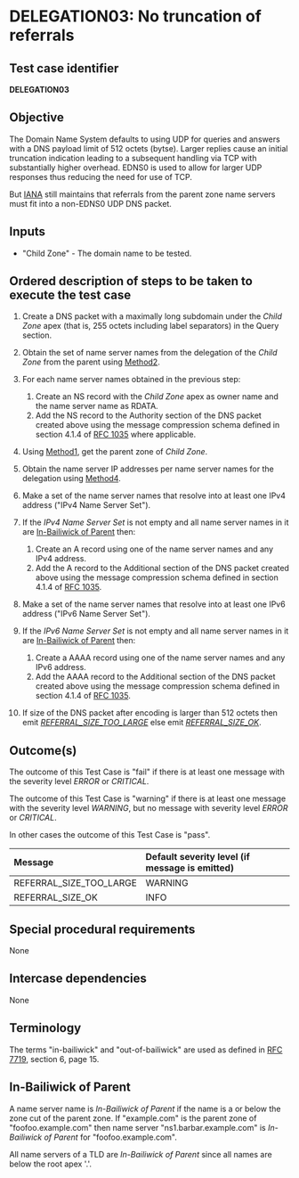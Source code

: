 # DELEGATION03: No truncation of referrals

## Test case identifier

**DELEGATION03**

## Objective

The Domain Name System defaults to using UDP for queries and answers with a
DNS payload limit of 512 octets (bytse). Larger replies cause an initial 
truncation indication leading to a subsequent handling via TCP with 
substantially higher overhead. EDNS0 is used to allow for larger UDP 
responses thus reducing the need for use of TCP.

But [IANA] still maintains that referrals from the parent zone name servers 
must fit into a non-EDNS0 UDP DNS packet.

## Inputs

* "Child Zone" - The domain name to be tested.

## Ordered description of steps to be taken to execute the test case

1. Create a DNS packet with a maximally long subdomain
   under the *Child Zone* apex (that is, 255 octets including label 
   separators) in the Query section.

2. Obtain the set of name server names from the delegation of 
   the *Child Zone* from the parent using [Method2].

3. For each name server names obtained in the previous step:
   1. Create an NS record with the *Child Zone* apex as owner name
      and the name server name as RDATA.
   2. Add the NS record to the Authority section of the DNS packet
      created above using the message compression schema defined
      in section 4.1.4 of [RFC 1035] where applicable.

4. Using [Method1], get the parent zone of *Child Zone*.

5. Obtain the name server IP addresses per name server names for
   the delegation using [Method4].

6. Make a set of the name server names that resolve into at least one
   IPv4 address ("IPv4 Name Server Set").

7. If the *IPv4 Name Server Set* is not empty and all name server 
   names in it are [In-Bailiwick of Parent] then:
   1. Create an A record using one of the name server names and any 
      IPv4 address.
   2. Add the A record to the Additional section of the DNS packet 
      created above using the message compression schema defined in 
      section 4.1.4 of [RFC 1035].

8. Make a set of the name server names that resolve into at least one
   IPv6 address ("IPv6 Name Server Set").

9. If the *IPv6 Name Server Set* is not empty and all name server 
   names in it are [In-Bailiwick of Parent] then:
   1. Create a AAAA record using one of the name server names and any 
      IPv6 address.
   2. Add the AAAA record to the Additional section of the DNS packet 
      created above using the message compression schema defined in 
      section 4.1.4 of [RFC 1035].

10. If size of the DNS packet after encoding is larger than 512 octets 
    then emit *[REFERRAL_SIZE_TOO_LARGE]* else emit 
    *[REFERRAL_SIZE_OK]*.


## Outcome(s)

The outcome of this Test Case is "fail" if there is at least one message
with the severity level *ERROR* or *CRITICAL*.

The outcome of this Test Case is "warning" if there is at least one message
with the severity level *WARNING*, but no message with severity level
*ERROR* or *CRITICAL*.

In other cases the outcome of this Test Case is "pass".

Message                           | Default severity level (if message is emitted)
:---------------------------------|:-----------------------------------
REFERRAL_SIZE_TOO_LARGE           | WARNING
REFERRAL_SIZE_OK                  | INFO


## Special procedural requirements

None

## Intercase dependencies

None

## Terminology

The terms "in-bailiwick" and "out-of-bailiwick" are used as defined
in [RFC 7719], section 6, page 15.

## In-Bailiwick of Parent

A name server name is *In-Bailiwick of Parent* if the name is a or 
below the zone cut of the parent zone. If "example.com" is the parent 
zone of "foofoo.example.com" then name server "ns1.barbar.example.com" 
is *In-Bailiwick of Parent* for "foofoo.example.com".

All name servers of a TLD are *In-Bailiwick of Parent* since all
names are below the root apex '.'.



[RFC 7719]: https://tools.ietf.org/html/rfc7719

[RFC 1035]: https://tools.ietf.org/html/rfc1035

[IANA]: https://www.iana.org/help/nameserver-requirements

[in-bailiwick]:     #terminology

[In-Bailiwick of Parent]: #in-bailiwick-of-parent


[Method1]: ../Methods.md#method-1-obtain-the-parent-domain


[Method2]: ../Methods.md#method-2-obtain-glue-name-records-from-parent


[Method4]: ../Methods.md#method-4-obtain-glue-address-records-from-parent



[REFERRAL_SIZE_TOO_LARGE]: #outcomes

[REFERRAL_SIZE_OK]: #outcomes


